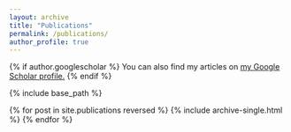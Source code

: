```yaml
---
layout: archive
title: "Publications"
permalink: /publications/
author_profile: true
---
```



<script>
alert('Hello');
</script>


{% if author.googlescholar %}
  You can also find my articles on <u><a href="{{author.googlescholar}}">my Google Scholar profile</a>.</u>
{% endif %}

{% include base_path %}

{% for post in site.publications reversed %}
  {% include archive-single.html %}
{% endfor %}
